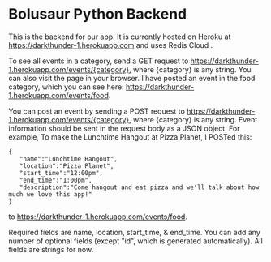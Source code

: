 # Bolusaur Python Backend

This is the backend for our app. It is currently hosted on Heroku at https://darkthunder-1.herokuapp.com and uses Redis Cloud .

To see all events in a category, send a GET request to https://darkthunder-1.herokuapp.com/events/{category}, where {category} is any string. You can also visit the page in your browser. I have posted an event in the food category, which you can see here: https://darkthunder-1.herokuapp.com/events/food.

You can post an event by sending a POST request to https://darkthunder-1.herokuapp.com/events/{category}, where {category} is any string. Event information should be sent in the request body as a JSON object. For example, To make the Lunchtime Hangout at Pizza Planet, I POSTed this: 
``` 
{
   "name":"Lunchtime Hangout",
   "location":"Pizza Planet",
   "start_time":"12:00pm",
   "end_time":"1:00pm",
   "description":"Come hangout and eat pizza and we'll talk about how much we love this app!"
} 
```
to https://darkthunder-1.herokuapp.com/events/food.

Required fields are name, location, start_time, & end_time. You can add any number of optional fields (except "id", which is generated automatically). All fields are strings for now.

